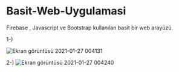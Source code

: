 # Basit-Web-Uygulamasi
Firebase , Javascript ve Bootstrap kullanılan basit bir web arayüzü.

1-) 

![Ekran görüntüsü 2021-01-27 004131](https://user-images.githubusercontent.com/16051653/105909334-79a19600-6038-11eb-9611-3f0fffb99aa2.png)


2-) 
![Ekran görüntüsü 2021-01-27 004240](https://user-images.githubusercontent.com/16051653/105909432-9b028200-6038-11eb-9c91-69788567bc22.png)
